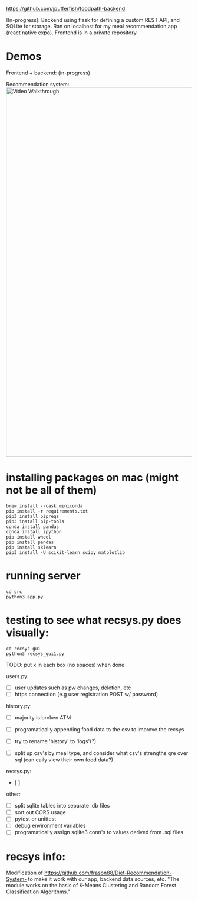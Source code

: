 https://github.com/jpufferfish/foodpath-backend

[In-progress]: Backend using flask for defining a custom REST API, and SQLite for storage. Ran on localhost for my meal recommendation app (react native expo). Frontend is in a private repository.

# Demos
Frontend + backend:
(in-progress)

Recommendation system:
<img src='demos/recsys_gui1.gif' width=1000 title='Reccomendation system GUI' width='' alt='Video Walkthrough' />

# installing packages on mac (might not be all of them)
```
brew install --cask miniconda
pip install -r requirements.txt
pip3 install pipreqs
pip3 install pip-tools 
conda install pandas   
conda install ipython
pip install wheel
pip install pandas
pip install sklearn
pip3 install -U scikit-learn scipy matplotlib
```

# running server
```
cd src
python3 app.py
```

# testing to see what recsys.py does visually:
```
cd recsys-gui
python3 recsys_gui1.py
```

TODO:
put x in each box (no spaces) when done

users.py:
- [ ] user updates such as pw changes, deletion, etc
- [ ] https connection (e.g user registration POST w/ password)

history.py:
- [ ] majority is broken ATM
- [ ] programatically appending food data to the csv to improve the recsys
- [ ] try to rename 'history' to 'logs'(?)
- [ ] split up csv's by meal type, and consider what csv's strengths qre over sql (can eaily view their own food data?)


recsys.py:
- [ ] 

other:
- [ ] split sqlite tables into separate .db files
- [ ] sort out CORS usage
- [ ] pytest or unittest
- [ ] debug environment variables
- [ ] programatically assign sqlite3 conn's to values derived from .sql files

# recsys info:
Modification of 
https://github.com/frason88/Diet-Recommendation-System- to make it work with our app, backend data sources, etc. 
"The module works on the basis of K-Means Clustering and Random Forest Classification Algorithms."
